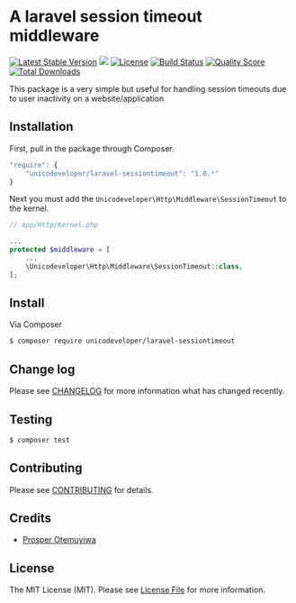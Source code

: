 # A laravel session timeout middleware

[![Latest Stable Version](https://poser.pugx.org/unicodeveloper/laravel-sessiontimeout/v/stable.svg)](https://packagist.org/packages/unicodeveloper/laravel-sessiontimeout)
![](https://img.shields.io/badge/unicodeveloper-approved-brightgreen.svg)
[![License](https://poser.pugx.org/unicodeveloper/laravel-sessiontimeout/license.svg)](LICENSE.md)
[![Build Status](https://img.shields.io/travis/unicodeveloper/laravel-sessiontimeout.svg)](https://travis-ci.org/unicodeveloper/laravel-mentions)
[![Quality Score](https://img.shields.io/scrutinizer/g/unicodeveloper/laravel-sessiontimeout.svg?style=flat-square)](https://scrutinizer-ci.com/g/unicodeveloper/laravel-sessiontimeout)
[![Total Downloads](https://img.shields.io/packagist/dt/unicodeveloper/laravel-sessiontimeout.svg?style=flat-square)](https://packagist.org/packages/unicodeveloper/laravel-sessiontimeout)

This package is a very simple but useful for handling session timeouts due to user inactivity on a website/application

## Installation

First, pull in the package through Composer.

```js
"require": {
    "unicodeveloper/laravel-sessiontimeout": "1.0.*"
}
```

Next you must add the `Unicodeveloper\Http\Middleware\SessionTimeout` to the kernel.

```php
// app/Http/Kernel.php

...
protected $middleware = [
    ...
    \Unicodeveloper\Http\Middleware\SessionTimeout::class,
];
```

## Install

Via Composer

``` bash
$ composer require unicodeveloper/laravel-sessiontimeout
```

## Change log

Please see [CHANGELOG](CHANGELOG.md) for more information what has changed recently.

## Testing

``` bash
$ composer test
```

## Contributing

Please see [CONTRIBUTING](CONTRIBUTING.md) for details.


## Credits

- [Prosper Otemuyiwa](https://twitter.com/unicodeveloper)

## License

The MIT License (MIT). Please see [License File](LICENSE.md) for more information.

